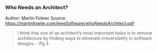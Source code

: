 ### Who Needs an Architect?
Author: Martin Folwer
Source: https://martinfowler.com/ieeeSoftware/whoNeedsArchitect.pdf

> I think that one of an architect’s most important tasks is to remove architecture by finding ways to eliminate irreversibility in software designs. - Pg 3
